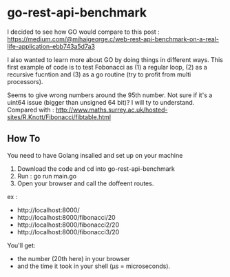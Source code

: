 # go-rest-api-benchmark

I decided to see how GO would compare to this post : https://medium.com/@mihaigeorge.c/web-rest-api-benchmark-on-a-real-life-application-ebb743a5d7a3

I also wanted to learn more about GO by doing things in different ways. This first example of code is to test Fobonacci as (1) a regular loop, (2) as a recursive fucntion and (3) as a go routine (try to profit from multi processors).

Seems to give wrong numbers around the 95th number.  Not sure if it's a uint64 issue (bigger than unsigned 64 bit)?  I will ty to understand.  Compared with : http://www.maths.surrey.ac.uk/hosted-sites/R.Knott/Fibonacci/fibtable.html

## How To
You need to have Golang insalled and set up on your machine
1) Download the code and cd into go-rest-api-benchmark
2) Run : go run main.go
3) Open your browser and call the doffeent routes.

ex :
- http://localhost:8000/
- http://localhost:8000/fibonacci/20
- http://localhost:8000/fibonacci2/20
- http://localhost:8000/fibonacci3/20

You'll get:
- the number (20th here) in your browser
- and the time it took in your shell (µs = microseconds).
